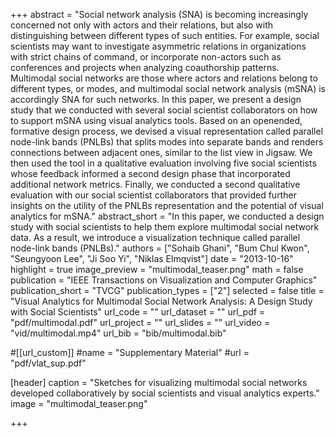 +++
abstract = "Social network analysis (SNA) is becoming increasingly concerned not only with actors and their relations, but also with distinguishing between different types of such entities. For example, social scientists may want to investigate asymmetric relations in organizations with strict chains of command, or incorporate non-actors such as conferences and projects when analyzing coauthorship patterns. Multimodal social networks are those where actors and relations belong to different types, or modes, and multimodal social network analysis (mSNA) is accordingly SNA for such networks. In this paper, we present a design study that we conducted with several social scientist collaborators on how to support mSNA using visual analytics tools. Based on an openended, formative design process, we devised a visual representation called parallel node-link bands (PNLBs) that splits modes into separate bands and renders connections between adjacent ones, similar to the list view in Jigsaw. We then used the tool in a qualitative evaluation involving five social scientists whose feedback informed a second design phase that incorporated additional network metrics. Finally, we conducted a second qualitative evaluation with our social scientist collaborators that provided further insights on the utility of the PNLBs representation and the potential of visual analytics for mSNA."
abstract_short = "In this paper, we conducted a design study with social scientists to help them explore multimodal social network data. As a result, we introduce a visualization technique called parallel node-link bands (PNLBs)."
authors = ["Sohaib Ghani", "Bum Chul Kwon", "Seungyoon Lee", "Ji Soo Yi", "Niklas Elmqvist"]
date = "2013-10-16"
highlight = true
image_preview = "multimodal_teaser.png"
math = false
publication = "IEEE Transactions on Visualization and Computer Graphics"
publication_short = "TVCG"
publication_types = ["2"]
selected = false
title = "Visual Analytics for Multimodal Social Network Analysis: A Design Study with Social Scientists"
url_code = ""
url_dataset = ""
url_pdf = "pdf/multimodal.pdf"
url_project = ""
url_slides = ""
url_video = "vid/multimodal.mp4"
url_bib = "bib/multimodal.bib"

#[[url_custom]]
#name = "Supplementary Material"
#url = "pdf/vlat_sup.pdf"

[header]
  caption = "Sketches for visualizing multimodal social networks developed collaboratively by social scientists and visual analytics experts."
  image = "multimodal_teaser.png"

+++


